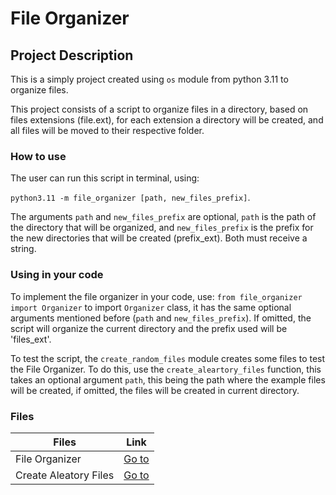 # File Organizer

## Project Description

This is a simply project created using `os` module from python 3.11 to organize files.

This project consists of a script to organize files in a directory, based on files extensions (file.ext), for each extension a directory will be created, and all files will be moved to their respective folder.

### How to use

The user can run this script in terminal, using:

 ```python3.11 -m file_organizer [path, new_files_prefix]```.

The arguments `path` and `new_files_prefix` are optional, `path` is the path of the directory that will be organized, and `new_files_prefix` is the prefix for the new directories that will be created (prefix_ext). Both must receive a string.

### Using in your code

To implement the file organizer in your code, use: `from file_organizer import Organizer` to import `Organizer` class, it has the same optional arguments mentioned before (`path` and `new_files_prefix`). If omitted, the script will organize the current directory and the prefix used will be 'files_ext'.

To test the script, the `create_random_files` module creates some files to test the File Organizer. To do this, use the `create_aleartory_files` function, this takes an optional argument `path`, this being the path where the example files will be created, if omitted, the files will be created in current directory.

### Files

| Files | Link |
|-------|------|
| File Organizer | [Go to](files/file_organizer.py) |
| Create Aleatory Files | [Go to](files/create_aleartory_files.py) |
